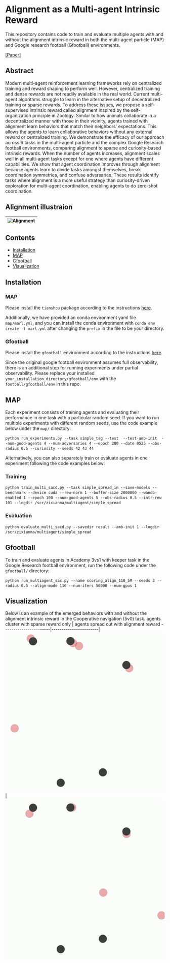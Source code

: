 # Alignment as a Multi-agent Intrinsic Reward

This repository contains code to train and evaluate multiple agents with and without 
the alignment intrinsic reward in both the multi-agent particle (MAP) and Google research 
football (Gfootball) environments.

[[Paper]]()

## Abstract

Modern multi-agent reinforcement learning frameworks rely on centralized training and reward shaping to perform well.
However, centralized training and dense rewards are not readily available in the real world. 
Current multi-agent algorithms struggle to learn in the alternative setup of decentralized training or sparse rewards.
To address these issues, we propose a self-supervised intrinsic reward called alignment inspired by the self-organization principle in Zoology.
Similar to how animals collaborate in a decentralized manner with those in their vicinity, agents trained with alignment learn behaviors that match their neighbors' expectations.
This allows the agents to learn collaborative behaviors without any external reward or centralized training.
We demonstrate the efficacy of our approach across 6 tasks in the multi-agent particle and the complex Google Research football environments, comparing alignment to sparse and curiosity-based intrinsic rewards.
When the number of agents increases, alignment scales well in all multi-agent tasks except for one where agents have different capabilities.
We show that agent coordination improves through alignment because agents learn to divide tasks amongst themselves, break coordination symmetries, and confuse adversaries.
These results identify tasks where alignment is a more useful strategy than curiosity-driven exploration for multi-agent coordination, enabling agents to do zero-shot coordination.

## Alignment illustraion

| ![Alignment](https://github.com/StanfordVL/alignment/raw/main/docs/alignment.png) |
|:--:|

## Contents
- [Installation](#installation)
- [MAP](#map)
- [Gfootball](#gfootball)
- [Visualization](#visualization)

## Installation

### MAP

Please install the `tianshou` package according to the instructions [here](https://github.com/thu-ml/tianshou#installation). 

Additionally, we have provided an conda environment yaml file ```map/marl.yml```, and you can install the conda environment with ```conda env create -f marl.yml``` after changing the ```prefix``` in the file to be your directory.

### Gfootball

Please install the `gfootball` environment according to the instructions [here](https://github.com/google-research/football). 

Since the original google football environment assumes full observability, there is an additional step for running experiments under partial observability. Please replace your installed ```your_installation_directory/gfootball/env``` with the ```football/gfootball/env``` in this repo.

## MAP

Each experiment consists of training agents and evaluating their performance in one task with a particular random seed. 
If you want to run multiple experiments with different random seeds, use the code example below under the ```map/``` directory:

```
python run_experiments.py --task simple_tag --test  --test-amb-init  --num-good-agents 4 --num-adversaries 4 --epoch 200 --date 0525 --obs-radius 0.5 --curiosity --seeds 42 43 44
```
Alternatively, you can also separately train or evaluate agents in one experiment following the code examples below:

### Training

```
python train_multi_sacd.py --task simple_spread_in --save-models --benchmark --device cuda --rew-norm 1 --buffer-size 2000000 --wandb-enabled 1 --epoch 100 --num-good-agents 5 --obs-radius 0.5 --intr-rew 101 --logdir /scr/zixianma/multiagent/simple_spread
```

### Evaluation

```
python evaluate_multi_sacd.py --savedir result --amb-init 1 --logdir /scr/zixianma/multiagent/simple_spread
```

## Gfootball

To train and evaluate agents in Academy 3vs1 with keeper task in the Google Research football environment, run the following code under the ```gfootball/``` directory:

```
python run_multiagent_sac.py --name scoring_align_110_5M --seeds 3 --radius 0.5 --align-mode 110 --num-iters 50000 --num-gpus 1
```

## Visualization
Below is an example of the emerged behaviors with and without the alignment intrinsic reward in the Cooperative navigation (5v0) task.
agents cluster with sparse reward only | agents spread out with alignment reward
-----------------------|-----------------------|
![](docs/coop_nav_sparse.gif)| ![](docs/coop_nav_align.gif)

